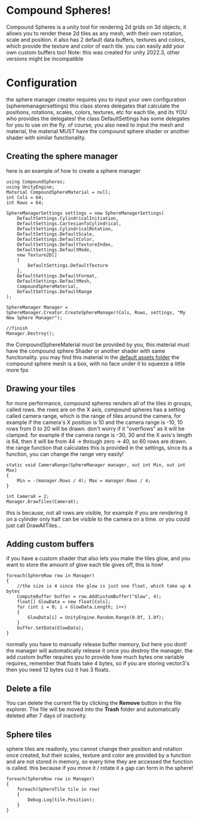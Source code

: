 # Compound Spheres!

Compound Spheres is a unity tool for rendering 2d grids on 3d objects, it allows you to render these 2d tiles as any mesh, with their own rotation, scale and position. it also has 2 default data buffers, textures and colors, which provide the texture and color of each tile. you can easily add your own custom buffers too! 
Note: this was created for unity 2022.3, other versions might be incompatible

# Configuration
the sphere manager creator requires you to input your own configuration (spheremanagersettings) this class stores delegates that calculate the positions, rotations, scales, colors, textures, etc for each tile, and its YOU who provides the delegates! the class DefaultSettings has some delegates for you to use on the fly.
of course, you also need to input the mesh and material, the material MUST have the compound sphere shader or another shader with similar functionality.


## Creating the sphere manager

here is an example of how to create a sphere manager

    using CompoundSpheres;
    using UnityEngine;
    Material CompoundSphereMaterial = null;
    int Cols = 64;
    int Rows = 64;
    
    SphereManagerSettings settings = new SphereManagerSettings(
        DefaultSettings.CylindricalInitiation,
        DefaultSettings.CartesianToCylindrical,
        DefaultSettings.CylindricalRotation,
        DefaultSettings.DefaultScale,
        DefaultSettings.DefaultColor,
        DefaultSettings.DefaultTextureIndex,
        DefaultSettings.DefaultMode,
        new Texture2D[]
        {
            DefaultSettings.DefaultTexture
        },
        DefaultSettings.DefaultFormat,
        DefaultSettings.DefaultMesh,
        CompoundSphereMaterial,
        DefaultSettings.DefaultRange
    );
    
    SphereManager Manager = SphereManager.Creator.CreateSphereManager(Cols, Rows, settings, "My New Sphere Manager");
    
    //finish
    Manager.Destroy();
the CompoundSphereMaterial must be provided by you, this material must have the compound sphere Shader or another shader with same functionality. you may find this material in the [default assets folder](https://github.com/MelvinShwuaner/Compound-Spheres/tree/main/Default%20Assets)
the compound sphere mesh is a box, with no face under it to squeeze a little more fps
## Drawing your tiles
for more performance, compound spheres renders all of the tiles in groups, called rows. the rows are on the X axis,  compound spheres has a setting called camera range, which is the range of tiles around the camera, for example if the camera's X position is 10 and the camera range is -10, 10
rows from 0 to 20 will be drawn. don't worry if it "overflows" as it will be clamped. for example if the camera range is -30, 30 and the X axis's length is 64, then it will be from 44 -> through zero -> 40, so 60 rows are drawn.
the range function that calculates this is provided in the settings, since its a function, you can change the range very easily!

    static void CameraRange(SphereManager manager, out int Min, out int Max)
    {
        Min = -(manager.Rows / 4); Max = manager.Rows / 4;
    }
    
    int CameraX = 2;
    Manager.DrawTiles(CameraX);
this is because, not all rows are visible, for example if you are rendering it on a cylinder only half can be visible to the camera on a time.
or you could just call DrawAllTiles...
## Adding custom buffers
if you have a custom shader that also lets you make the tiles glow, and you want to store the amount of glow each tile gives off, this is how!

    foreach(SphereRow row in Manager)
    {
        //the size is 4 since the glow is just one float, which take up 4 bytes
        ComputeBuffer buffer = row.AddCustomBuffer("Glow", 4);
        float[] GlowData = new float[Cols];
        for (int i = 0; i < GlowData.Length; i++)
        {
            GlowData[i] = UnityEngine.Random.Range(0.0f, 1.0f);
        }
        buffer.SetData(GlowData);
    }
normally you have to manually release buffer memory, but here you dont! the manager will automatically release it once you destroy the manager.
the add custom buffer requires you to provide how much bytes one variable requires, remember that floats take 4 bytes, so if you are storing vector3's then you need 12 bytes cuz it has 3 floats.
## Delete a file

You can delete the current file by clicking the **Remove** button in the file explorer. The file will be moved into the **Trash** folder and automatically deleted after 7 days of inactivity.

## Sphere tiles
sphere tiles are readonly, you cannot change their position and rotation once created, but their scales, texture and color are provided by a function and are not stored in memory, so every time they are accessed the function is called. this because if you move it / rotate it a gap can form in the sphere!

    foreach(SphereRow row in Manager)
    {
        foreach(SphereTile tile in row)
        {
            Debug.Log(tile.Position);
        }
    }
